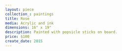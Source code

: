 ```yaml
---
layout: piece
collection_: paintings
title: Rose
media: Acrylic and ink
dimensions: 16" x 19"
description: Painted with popsicle sticks on board.
price: $100
create_date: 2015
---
```

